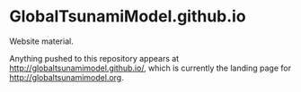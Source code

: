 # GlobalTsunamiModel.github.io
Website material.

Anything pushed to this repository appears at http://globaltsunamimodel.github.io/, which is currently the landing page for http://globaltsunamimodel.org.
